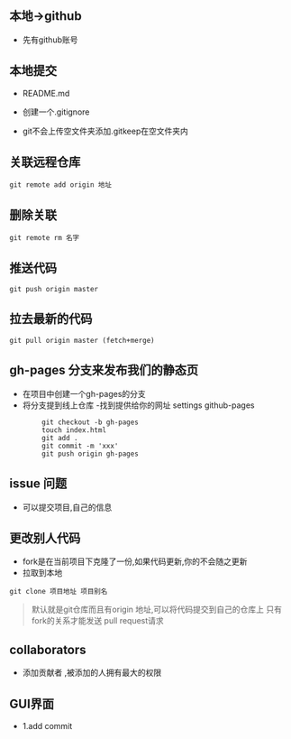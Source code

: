 ## 本地->github
- 先有github账号
## 本地提交
- README.md

- 创建一个.gitignore
- git不会上传空文件夹添加.gitkeep在空文件夹内

## 关联远程仓库
```
git remote add origin 地址
```

## 删除关联
```
git remote rm 名字
```

## 推送代码
```
git push origin master
```
## 拉去最新的代码
```
git pull origin master (fetch+merge)
```

## gh-pages 分支来发布我们的静态页
- 在项目中创建一个gh-pages的分支
- 将分支提到线上仓库
-找到提供给你的网址 settings github-pages
```
        git checkout -b gh-pages
        touch index.html
        git add .
        git commit -m 'xxx'
        git push origin gh-pages

```
## issue 问题
- 可以提交项目,自己的信息

## 更改别人代码
- fork是在当前项目下克隆了一份,如果代码更新,你的不会随之更新
- 拉取到本地
```
git clone 项目地址 项目别名

```
>默认就是git仓库而且有origin 地址,可以将代码提交到自己的仓库上
>只有fork的关系才能发送 pull request请求

## collaborators
- 添加贡献者 ,被添加的人拥有最大的权限

## GUI界面
- 1.add commit



